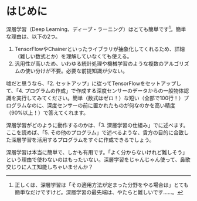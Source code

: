 # はじめに

深層学習（Deep Learning、ディープ・ラーニング）はとても簡単です[^1]。簡単な理由は、以下の2つ。

1. TensorFlowやChainerといったライブラリが抽象化してくれるため、詳細（難しい数式とか）を理解していなくても使える。
2. 汎用性が高いため、いわゆる統計処理や機械学習のような複数のアルゴリズムの使い分けが不要。必要な前提知識が少ない。

嘘だと思うなら、「2. セットアップ」に従ってTensorFlowをセットアップして、「4. プログラムの作成」で作成する深度センサーのデータからの一般物体認識を実行してみてください。簡単（数式はゼロ！）な短い（全部で100行！）プログラムなのに、深度センサーの前に置かれたものが何なのかを高い精度（90%以上！）で答えてくれます。

深層学習がどのように動作するのかは、「3. 深層学習の仕組み」でに述べます。ここを読めば、「5. その他のプログラム」で述べるような、貴方の目的に合致した深層学習を活用するプログラムをすぐに作成できるでしょう。

深層学習は本当に簡単で、しかも有用です。「よく分からないけれど難しそう」という理由で使わないのはもったいない。深層学習をじゃんじゃん使って、鼻歌交じりに人工知能しちゃいませんか？

[^1]: 正しくは、深層学習は「その適用方法が定まった分野をやる場合は」とても簡単なだけですけど。深層学習の最先端は、やたらと難しいです……。

